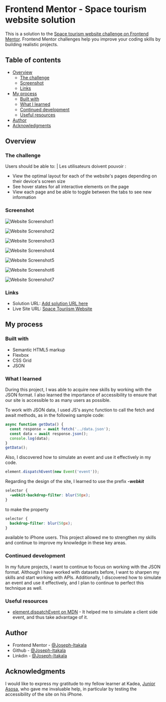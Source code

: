 # Frontend Mentor - Space tourism website solution

This is a solution to the [Space tourism website challenge on Frontend Mentor](https://www.frontendmentor.io/challenges/space-tourism-multipage-website-gRWj1URZ3). Frontend Mentor challenges help you improve your coding skills by building realistic projects.

## Table of contents

- [Overview](#overview)
  - [The challenge](#the-challenge)
  - [Screenshot](#screenshot)
  - [Links](#links)
- [My process](#my-process)
  - [Built with](#built-with)
  - [What I learned](#what-i-learned)
  - [Continued development](#continued-development)
  - [Useful resources](#useful-resources)
- [Author](#author)
- [Acknowledgments](#acknowledgments)

## Overview

### The challenge

Users should be able to: | Les utilisateurs doivent pouvoir :

- View the optimal layout for each of the website's pages depending on their device's screen size
- See hover states for all interactive elements on the page
- View each page and be able to toggle between the tabs to see new information

### Screenshot

![Website Screenshot1](https://github.com/Joseph-Itakala/SpaceTourismWebsite/blob/main/image%20preview%20--%20space-tourisme-website/image1.png)

![Website Screenshot2](https://github.com/Joseph-Itakala/SpaceTourismWebsite/blob/main/image%20preview%20--%20space-tourisme-website/image2.png)

![Website Screenshot3](https://github.com/Joseph-Itakala/SpaceTourismWebsite/blob/main/image%20preview%20--%20space-tourisme-website/image3.png)

![Website Screenshot4](https://github.com/Joseph-Itakala/SpaceTourismWebsite/blob/main/image%20preview%20--%20space-tourisme-website/image4.png)

![Website Screenshot5](https://github.com/Joseph-Itakala/SpaceTourismWebsite/blob/main/image%20preview%20--%20space-tourisme-website/image5.png)

![Website Screenshot6](https://github.com/Joseph-Itakala/SpaceTourismWebsite/blob/main/image%20preview%20--%20space-tourisme-website/image6.png)

![Website Screenshot7](https://github.com/Joseph-Itakala/SpaceTourismWebsite/blob/main/image%20preview%20--%20space-tourisme-website/image7.png)

### Links

- Solution URL: [Add solution URL here](https://your-solution-url.com)
- Live Site URL: [Space Touriism Website](https://space-touriism.netlify.app/)

## My process

### Built with

- Semantic HTML5 markup
- Flexbox
- CSS Grid
- JSON

### What I learned

During this project, I was able to acquire new skills by working with the JSON format. I also learned the importance of accessibility to ensure that our site is accessible to as many users as possible.

To work with JSON data, I used JS's async function to call the fetch and await methods, as in the following sample code:

```js
async function getData() {
  const response = await fetch('../data.json');
  const data = await response.json();
  console.log(data);
}
getData();
```

Also, I discovered how to simulate an event and use it effectively in my code.

```js
element.dispatchEvent(new Event('event'));
```

Regarding the design of the site, I learned to use the prefix **_-webkit_**

```css
selector {
  -webkit-backdrop-filter: blur(50px);
}
```

to make the property

```css
selector {
  backdrop-filter: blur(50px);
}
```

available to iPhone users.
This project allowed me to strengthen my skills and continue to improve my knowledge in these key areas.

### Continued development

In my future projects, I want to continue to focus on working with the JSON format. Although I have worked with datasets before, I want to sharpen my skills and start working with APIs. Additionally, I discovered how to simulate an event and use it effectively, and I plan to continue to perfect this technique as well.

### Useful resources

- [element.dispatchEvent on MDN](https://developer.mozilla.org/fr/docs/Web/API/EventTarget/dispatchEvent) - It helped me to simulate a client side event, and thus take advantage of it.

## Author

- Frontend Mentor - [@Joseph-Itakala](https://www.frontendmentor.io/profile/Joseph-Itakala)
- Github - [@Joseph-Itakala](https://github.com/Joseph-Itakala)
- Linkdin - [@Joseph-Itakala](https://linkedin.com/in/joseph-itakala-2a6465250)

## Acknowledgments

I would like to express my gratitude to my fellow learner at Kadea, [Junior Asosa](https://github.com/BlackJr-Git/), who gave me invaluable help, in particular by testing the accessibility of the site on his iPhone.
